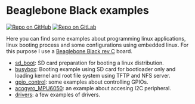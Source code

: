 # Beaglebone Black examples

[![Repo on GitHub](https://img.shields.io/badge/repo-GitHub-3D76C2.svg)](https://github.com/maherme/beaglebone-black-examples)
[![Repo on GitLab](https://img.shields.io/badge/repo-GitLab-6C488A.svg)](https://gitlab.com/maherme/beaglebone-black-examples)

Here you can find some examples about programming linux applications, linux booting process and some configurations using embedded linux. For this purpose I use a [Beaglebone Black rev C](https://beagleboard.org/black) board.

- [sd_boot](sd_boot): SD card preparation for booting a linux distribution.
- [busybox](busybox): Booting example using SD card for bootloader only and loading kernel and root file system using TFTP and NFS server.
- [gpio_control](gpio_control): some examples about controlling GPIOs.
- [acogyro_MPU6050](acogyro_MPU6050): an example about accesing I2C peripheral.
- [drivers](custom_drivers): a few examples of drivers.
